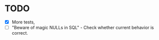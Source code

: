 # TODO
- [X] More tests,
- [ ] "Beware of magic NULLs in SQL" - Check whether current behavior is correct.